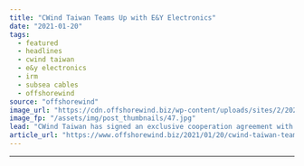 ```yaml
---
title: "CWind Taiwan Teams Up with E&Y Electronics"
date: "2021-01-20"
tags: 
  - featured
  - headlines
  - cwind taiwan
  - e&y electronics
  - irm
  - subsea cables
  - offshorewind
source: "offshorewind"
image_url: "https://cdn.offshorewind.biz/wp-content/uploads/sites/2/2021/01/20100006/CWind-Taiwan_EY-Electronics.jpg"
image_fp: "/assets/img/post_thumbnails/47.jpg"
lead: "CWind Taiwan has signed an exclusive cooperation agreement with E&#38;Y Electronics, a Taiwanese power"
article_url: "https://www.offshorewind.biz/2021/01/20/cwind-taiwan-teams-up-with-ey-electronics/"
---
```


---
